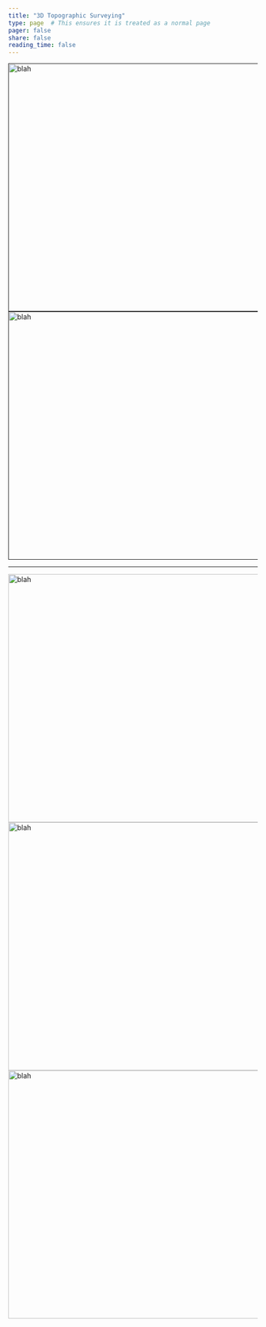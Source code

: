 ```yaml
---
title: "3D Topographic Surveying"
type: page  # This ensures it is treated as a normal page
pager: false
share: false
reading_time: false
---
```


<a href="" target="">
    <img src="/media/dateland_dem2.png" alt="blah" width="600" height="500">
  </a> 


<a href="" target="">
    <img src="/media/dem_diff.png" alt="blah" width="600" height="500">
  </a>

---

<a href="https://ps2.d2s.org/sharepotree?file_id=d6056396-4bde-48ae-a745-f5f131f57405" target="">
    <img src="/media/scr_screenshot.png" alt="blah" width="600" height="500">
  </a> 


<a href="https://ps2.d2s.org/sharepotree?file_id=188f6623-c18b-4829-adbb-571ae038e834" target="">
    <img src="/media/hole_17.png" alt="blah" width="600" height="500">
  </a>

<a href="https://viewer.copc.io?state=381c861efb8fc737530a0ab8b2273785b47e0827fef4ac03b0ae5a21ee0ad5f2" target="">
    <img src="/media/Swetnam1.jpg" alt="blah" width="600" height="500">
  </a>



